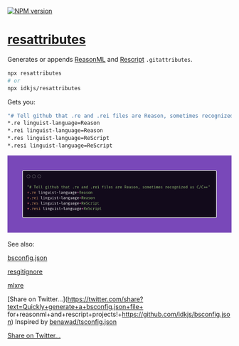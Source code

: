 [![NPM version](https://img.shields.io/npm/v/resattributes.svg?style=flat)](https://www.npmjs.com/package/resattributes)

# [resattributes](https://git.io/resattributes)

Generates or appends [ReasonML](https://git.io/reasonml) and [Rescript](https://rescript-lang.org/) `.gitattributes`.

```sh
npx resattributes
# or
npx idkjs/resattributes
```

Gets you:

```sh
"# Tell github that .re and .rei files are Reason, sometimes recognized as C/C++"
*.re linguist-language=Reason 
*.rei linguist-language=Reason
*.res linguist-language=ReScript
*.resi linguist-language=ReScript
```

![image](./attributes.png)


See also:

[bsconfig.json](https://git.io/bsconfig.json)

[resgitignore](https://github.com/idkjs/resgitignore)

[mlxre](https://github.com/idkjs/mlxre)

[Share on Twitter...](https://twitter.com/share?text=Quickly+generate+a+bsconfig.json+file+ for+reasonml+and+rescript+projects!+https://github.com/idkjs/bsconfig.json)
Inspired by [benawad/tsconfig.json](https://github.com/benawad/tsconfig.json)

[Share on Twitter...](https://twitter.com/share?text=Quickly+add+reasonml+and+rescript+attributes+to+your+project+https://github.com/idkjs/resattributes)

